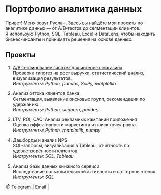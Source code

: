 # Портфолио аналитика данных

Привет! Меня зовут Руслан. Здесь вы найдёте мои проекты по аналитике данных — от A/B‑тестов до сегментации клиентов.  
Я использую Python, SQL, Tableau, Excel и DataLens, чтобы находить бизнес-инсайты и принимать решения на основе данных.

## Проекты

1. [A/B‑тестирование гипотез для интернет-магазина](https://github.com/Kleineriese/data-analytics-portfolio/tree/main/abtest)  
   Проверка гипотез на рост выручки, статистический анализ, визуализация результатов.  
   *Инструменты: Python, pandas, SciPy, matplotlib*

2. Анализ оттока клиентов банка  
   Сегментация, выявление рисковых групп, рекомендации по удержанию.  
   *Инструменты: Python, seaborn, pandas*

3. LTV, ROI, CAC: Анализ рекламных кампаний приложения  
   Оценка эффективности маркетинга и поиск точек роста.  
   *Инструменты: Python, matplotlib, numpy*

4. Дашборды и анализ NPS  
   SQL-запросы, визуализация в Tableau, отчётность по удовлетворённости клиентов.  
   *Инструменты: SQL, Tableau*  

6. Анализ базы данных книжного сервиса  
   Исследование пользовательской активности и паттернов чтения.  
   *Инструменты: SQL*  

📫 [Telegram](https://t.me/kleineriese) | [Email](mailto:ruslanritmix@gmail.com) | 

